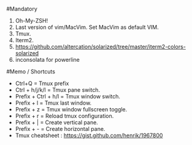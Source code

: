 #Mandatory

1. Oh-My-ZSH!
2. Last version of vim/MacVim. Set MacVim as default VIM.
3. Tmux.
4. Iterm2.
5. https://github.com/altercation/solarized/tree/master/iterm2-colors-solarized
6. inconsolata for powerline

#Memo / Shortcuts
* Ctrl+Q = Tmux prefix 
* Ctrl + h/j/k/l = Tmux pane switch.
* Prefix + Ctrl + h/l = Tmux window switch.
* Prefix + l = Tmux last window.
* Prefix + z = Tmux window fullscreen toggle.
* Prefix + r = Reload tmux configuration.
* Prefix + | = Create vertical pane.
* Prefix + - = Create horizontal pane.
* Tmux cheatsheet : https://gist.github.com/henrik/1967800
